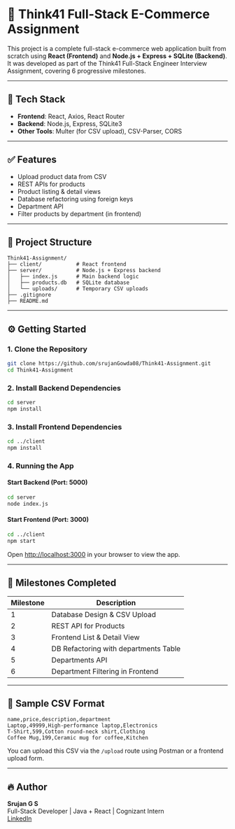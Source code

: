 # 🛒 Think41 Full-Stack E-Commerce Assignment

This project is a complete full-stack e-commerce web application built from scratch using **React (Frontend)** and **Node.js + Express + SQLite (Backend)**. It was developed as part of the Think41 Full-Stack Engineer Interview Assignment, covering 6 progressive milestones.

---

## 🚀 Tech Stack

- **Frontend**: React, Axios, React Router
- **Backend**: Node.js, Express, SQLite3
- **Other Tools**: Multer (for CSV upload), CSV-Parser, CORS

---

## ✅ Features

- Upload product data from CSV
- REST APIs for products
- Product listing & detail views
- Database refactoring using foreign keys
- Department API
- Filter products by department (in frontend)

---

## 📁 Project Structure

```
Think41-Assignment/
├── client/           # React frontend
├── server/           # Node.js + Express backend
│   ├── index.js      # Main backend logic
│   ├── products.db   # SQLite database
│   └── uploads/      # Temporary CSV uploads
├── .gitignore
├── README.md
```

---

## ⚙️ Getting Started

### 1. Clone the Repository

```bash
git clone https://github.com/srujanGowda08/Think41-Assignment.git
cd Think41-Assignment
```

### 2. Install Backend Dependencies

```bash
cd server
npm install
```

### 3. Install Frontend Dependencies

```bash
cd ../client
npm install
```

### 4. Running the App

#### Start Backend (Port: 5000)

```bash
cd server
node index.js
```

#### Start Frontend (Port: 3000)

```bash
cd ../client
npm start
```

Open [http://localhost:3000](http://localhost:3000) in your browser to view the app.

---

## 📌 Milestones Completed

| Milestone | Description                          |
|-----------|--------------------------------------|
| 1         | Database Design & CSV Upload         |
| 2         | REST API for Products                |
| 3         | Frontend List & Detail View          |
| 4         | DB Refactoring with departments Table|
| 5         | Departments API                      |
| 6         | Department Filtering in Frontend     |

---

## 📂 Sample CSV Format

```csv
name,price,description,department
Laptop,49999,High-performance laptop,Electronics
T-Shirt,599,Cotton round-neck shirt,Clothing
Coffee Mug,199,Ceramic mug for coffee,Kitchen
```

You can upload this CSV via the `/upload` route using Postman or a frontend upload form.

---

## 🔥 Author

**Srujan G S**  
Full-Stack Developer | Java + React | Cognizant Intern  
[LinkedIn](https://www.linkedin.com/in/srujan-gs/)